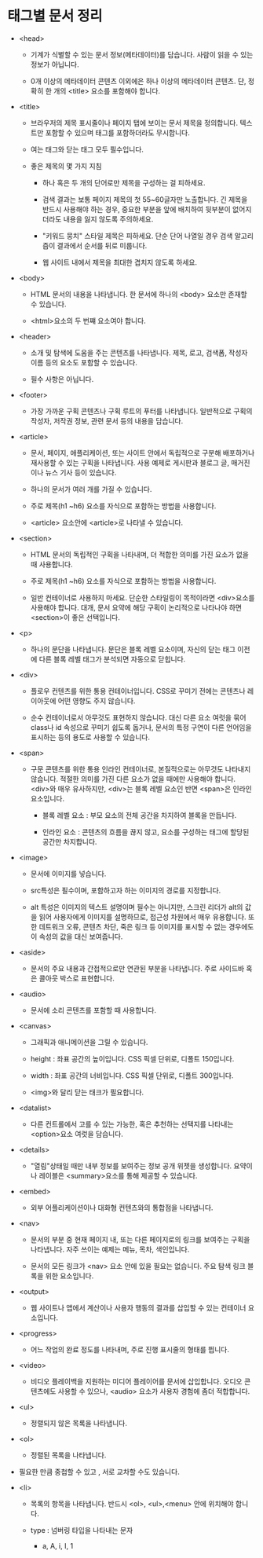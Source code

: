 # 태그별 문서 정리

- \<head>
  
  - 기계가 식별할 수 있는 문서 정보(메타데이터)를 담습니다. 사람이 읽을 수 있는 정보가 아닙니다.
  
  - 0개 이상의 메타데이터 콘텐츠 이외에은 하나 이상의 메타데이터 콘텐츠. 단, 정확히 한 개의 \<title> 요소를 포함해야 합니다.

- \<title>
  
  - 브라우저의 제목 표시줄이나 페이지 탭에 보이는 문서 제목을 정의합니다. 텍스트만 포함할 수 있으며 태그를 포함하더라도 무시합니다.
  
  - 여는 태그와 닫는 태그 모두 필수입니다.
  
  - 좋은 제목의 몇 가지 지침
    
    - 하나 혹은 두 개의 단어로만 제목을 구성하는 걸 피하세요.
    
    - 검색 결과는 보통 페이지 제목의 첫 55~60글자만 노출합니다. 긴 제목을 반드시 사용해야 하는 경우, 중요한 부분을 앞에 배치하여 뒷부분이 없어지더라도 내용을 잃지 않도록 주의하세요.
    
    - "키워드 뭉치" 스타일 제목은 피하세요. 단순 단어 나열일 경우 검색 알고리즘이 결과에서 순서를 뒤로 미룹니다.
    
    - 웹 사이트 내에서 제목을 최대한 겹치지 않도록 하세요.

- \<body>
  
  - HTML 문서의 내용을 나타냅니다. 한 문서에 하나의 \<body> 요소만 존재할 수 있습니다.
  
  - \<html>요소의 두 번쨰 요소여야 합니다.

- \<header>
  
  - 소개 및 탐색에 도움을 주는 콘텐츠를 나타냅니다. 제목, 로고, 검색폼, 작성자 이름 등의 요소도 포함할 수 있습니다.
  
  - 필수 사항은 아닙니다.

- \<footer>
  
  - 가장 가까운 구획 콘텐츠나 구획 루트의 푸터를 나타냅니다. 일반적으로 구획의 작성자, 저작권 정보, 관련 문서 등의 내용을 담습니다.

- \<article>
  
  - 문서, 페이지, 애플리케이션, 또는 사이트 안에서 독립적으로 구분해 배포하거나 재사용할 수 있는 구획을 나타냅니다. 사용 예제로 게시판과 블로그 글, 매거진이나 뉴스 기사 등이 있습니다.
  
  - 하나의 문서가 여러 개를 가질 수 있습니다.
  
  - 주로 제목(h1 ~h6) 요소를 자식으로 포함하는 방법을 사용합니다.
  
  - \<article> 요소안에 \<article>로 나타낼 수 있습니다.

- \<section>
  
  - HTML 문서의 독립적인 구획을 나타내며, 더 적합한 의미를 가진 요소가 없을 때 사용합니다.
  
  - 주로 제목(h1 ~h6) 요소를 자식으로 포함하는 방법을 사용합니다.
  
  - 일반 컨테이너로 사용하지 마세요. 단순한 스타일링이 목적이라면 \<div>요소를 사용해야 합니다. 대개, 문서 요약에 해당 구획이 논리적으로 나타나야 하면 \<section>이 좋은 선택입니다.

- \<p>
  
  - 하나의 문단을 나타냅니다. 문단은 블록 레벨 요소이며, 자신의 닫는 태그 이전에 다른 블록 레벨 태그가 분석되면 자동으로 닫힙니다.

- \<div>
  
  - 플로우 컨텐츠를 위한 통용 컨테이너입니다. CSS로 꾸미기 전에는 콘텐츠나 레이아웃에 어떤 영향도 주지 않습니다.
  
  - 순수 컨테이너로서 아무것도 표현하지 않습니다. 대신 다른 요소 여럿을 묶어 class나 id 속성으로 꾸미기 쉽도록 돕거나, 문서의 특정 구연이 다른 언어임을 표시하는 등의 용도로 사용할 수 있습니다.

- \<span>
  
  - 구문 콘텐츠를 위한 통용 인라인 컨테이너로, 본질적으로는 아무것도 나타내지 않습니다. 적절한 의미를 가진 다른 요소가 없을 때에만 사용해야 합니다. \<div>와 매우 유사하지만, \<div>는 블록 레벨 요소인 반면 \<span>은 인라인 요소입니다.
    
    - 블록 레벨 요소 : 부모 요소의 전체 공간을 차지하여 블록을 만듭니다.
    
    - 인라인 요소 : 콘텐츠의 흐름을 끊지 않고, 요소를 구성하는 태그에 할당된 공간만 차지합니다.

- \<image>
  
  - 문서에 이미지를 넣습니다.
  
  - src특성은 필수이며, 포함하고자 하는 이미지의 경로를 지정합니다.
  
  - alt 특성은 이미지의 텍스트 설명이며 필수는 아니지만, 스크린 리더가 alt의 값을 읽어 사용자에게 이미지를 설명하므로, 접근성 차원에서 매우 유용합니다. 또한 데트워크 오류, 콘텐츠 차단, 죽은 링크 등 이미지를 표시할 수 없는 경우에도 이 속성의 값을 대신 보여줍니다.

- \<aside>
  
  - 문서의 주요 내용과 간접적으로만 연관된 부분을 나타냅니다. 주로 사이드바 혹은 콜아웃 박스로 표현합니다.

- \<audio>
  
  - 문서에 소리 콘텐츠를 포함할 때 사용합니다.

- \<canvas>
  
  - 그래픽과 애니메이션을 그릴 수 있습니다.
  
  - height : 좌표 공간의 높이입니다. CSS 픽셀 단위로, 디폴트 150입니다.
  
  - width : 좌표 공간의 너비입니다. CSS 픽셀 단위로, 디폴트 300입니다.
  
  - \<img>와 달리 닫는 태크가 필요합니다.

- \<datalist>
  
  - 다른 컨트롤에서 고를 수 있는 가능한, 혹은 추천하는 선택지를 나타내는 \<option>요소 여럿을 담습니다.

- \<details>
  
  - "열림"상태일 때만 내부 정보를 보여주는 정보 공개 위젯을 생성합니다. 요약이나 레이블은 \<summary>요소를 통해 제공할 수 있습니다.

- \<embed>
  
  - 외부 어플리케이션이나 대화형 컨텐츠와의 통합점을 나타냅니다.

- \<nav>
  
  - 문서의 부분 중 현재 페이지 내, 또는 다른 페이지로의 링크를 보여주는 구획을 나타냅니다. 자주 쓰이는 예제는 메뉴, 목차, 색인입니다.
  
  - 문서의 모든 링크가 \<nav> 요소 안에 있을 필요는 없습니다. 주요 탐색 링크 블록을 위한 요소입니다.

- \<output>
  
  - 웹 사이트나 앱에서 계산이나 사용자 행동의 결과를 삽입할 수 있는 컨테이너 요소입니다.

- \<progress>
  
  - 어느 작업의 완료 정도를 나타내며, 주로 진행 표시줄의 형태를 띕니다.

- \<video>
  
  - 비디오 플레이백을 지원하는 미디어 플레이어를 문서에 삽입합니다. 오디오 콘텐츠에도 사용할 수 있으나, \<audio> 요소가 사용자 경험에 좀더 적합합니다.

- \<ul>
  
  - 정렬되지 않은 목록을 나타냅니다. 

- \<ol>
  
  - 정렬된 목록을 나타냅니다.

- 필요한 만큼 중첩할 수 있고 , 서로 교차할 수도 있습니다.

- \<li>
  
  - 목록의 항목을 나타냅니다. 반드시 \<ol>, \<ul>,\<menu> 안에 위치해야 합니다.
  
  - type : 넘버링 타입을 나타내는 문자
    
    - a, A, i, I, 1

